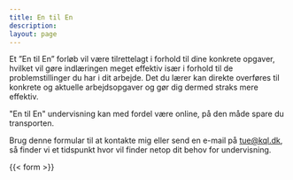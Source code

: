 ```yaml
---
title: En til En
description:
layout: page
---
```


Et ”En til En” forløb vil være tilrettelagt i forhold til dine konkrete opgaver, hvilket vil gøre indlæringen meget effektiv især i forhold til de problemstillinger du har i dit arbejde. Det du lærer kan direkte overføres til konkrete og aktuelle arbejdsopgaver og gør dig dermed straks mere effektiv.

"En til En" undervisning kan med fordel være online, på den måde spare du transporten.

Brug denne formular til at kontakte mig eller send en e-mail på [tue@kql.dk](mailto:tue@kql.dk), så finder vi et tidspunkt hvor vil finder netop dit behov for undervisning.

{{< form >}}